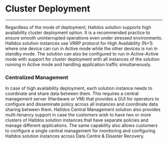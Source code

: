 # Cluster Deployment
----

Regardless of the mode of deployment, Haltdos solution supports high availability cluster deployment option. It is a recommended practice to ensure smooth uninterrupted operations even under stressed environments. Haltdos solution instances use VRRP protocol for High Availability (N+1) where one device can run in Active mode while the other devices is run in standby mode. The solution can also be configured to run in Active-Active mode with support for cluster deployment with all instances of the solution running in Active mode and handling application traffic simultaneously.

### Centralized Management

In case of high availability deployment, each solution instance needs to coordinate and share data between them. This requires a central management server (Hardware or VM) that provides a GUI for operators to configure and disseminate policy across all instances and coordinate data sharing between them. Haltdos Central Management solution also provides multi-tenancy support in case the customers wish to have two or more clusters of Haltdos solution instances that have separate policies and manage different applications. The same capability also allows customers to configure a single central management for monitoring and configuring Haltdos solution instances across Data Centre & Disaster Recovery.
